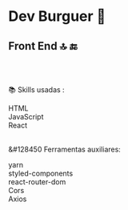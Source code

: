 <h1>Dev Burguer &#127828</h1>
<h2>Front End 🔝 &#128282</H2>
<br/>
<br/>

<p>&#128218</o> Skills usadas :

HTML <br/>
JavaScript <br/>
React
<br/>
<br/>

&#128450 Ferramentas auxiliares:

yarn <br/>
styled-components<br/>
react-router-dom <br/>
Cors <br/>
Axios
